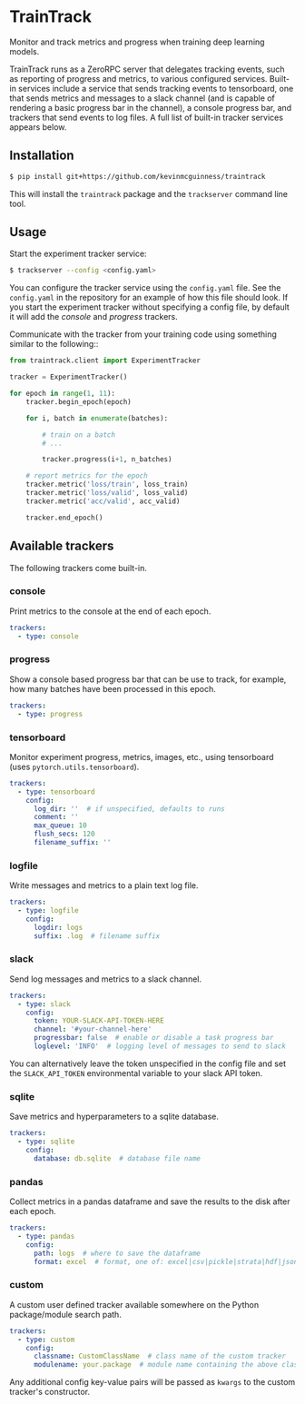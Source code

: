 # TrainTrack

Monitor and track metrics and progress when training deep learning models.

TrainTrack runs as a ZeroRPC server that delegates tracking events, such as
reporting of progress and metrics, to various configured services. Built-in
services include a service that sends tracking events to tensorboard, one that
sends metrics and messages to a slack channel (and is capable of rendering
a basic progress bar in the channel), a console progress bar, and trackers
that send events to log files. A full list of built-in tracker services appears
below.

## Installation

```bash
$ pip install git+https://github.com/kevinmcguinness/traintrack
```

This will install the `traintrack` package and the `trackserver` command line tool.

## Usage

Start the experiment tracker service:

```bash
$ trackserver --config <config.yaml>
```

You can configure the tracker service using the `config.yaml` file. See the `config.yaml` in the repository for an example of how this file should look. If you start the experiment tracker without specifying a config file, by default it will add the *console* and *progress* trackers.

Communicate with the tracker from your training code using something similar to the following::

```python
from traintrack.client import ExperimentTracker

tracker = ExperimentTracker()

for epoch in range(1, 11):
    tracker.begin_epoch(epoch)

    for i, batch in enumerate(batches):

        # train on a batch
        # ...

        tracker.progress(i+1, n_batches)

    # report metrics for the epoch
    tracker.metric('loss/train', loss_train)
    tracker.metric('loss/valid', loss_valid)
    tracker.metric('acc/valid', acc_valid)

    tracker.end_epoch()
```

## Available trackers

The following trackers come built-in.

### console

Print metrics to the console at the end of each epoch.

```yaml
trackers:
  - type: console
```

### progress

Show a console based progress bar that can be use to track, for example, how many batches have been processed in this epoch.

```yaml
trackers:
  - type: progress
```

### tensorboard

Monitor experiment progress, metrics, images, etc., using tensorboard (uses `pytorch.utils.tensorboard`).


```yaml
trackers:
  - type: tensorboard
    config:
      log_dir: ''  # if unspecified, defaults to runs
      comment: ''
      max_queue: 10
      flush_secs: 120
      filename_suffix: ''
```

### logfile

Write messages and metrics to a plain text log file.

```yaml
trackers:
  - type: logfile
    config:
      logdir: logs
      suffix: .log  # filename suffix
```

### slack

Send log messages and metrics to a slack channel.

```yaml
trackers:
  - type: slack
    config:
      token: YOUR-SLACK-API-TOKEN-HERE
      channel: '#your-channel-here'
      progressbar: false  # enable or disable a task progress bar
      loglevel: 'INFO'  # logging level of messages to send to slack
```

You can alternatively leave the token unspecified in the config file and set the `SLACK_API_TOKEN` environmental variable to your slack API token.

### sqlite

Save metrics and hyperparameters to a sqlite database.

```yaml
trackers:
  - type: sqlite
    config:
      database: db.sqlite  # database file name
```

### pandas

Collect metrics in a pandas dataframe and save the results to the disk after
each epoch.


```yaml
trackers:
  - type: pandas
    config:
      path: logs  # where to save the dataframe
      format: excel  # format, one of: excel|csv|pickle|strata|hdf|json
```

### custom

A custom user defined tracker available somewhere on the Python package/module search path.

```yaml
trackers:
  - type: custom
    config:
      classname: CustomClassName  # class name of the custom tracker
      modulename: your.package  # module name containing the above class
```

Any additional config key-value pairs will be passed as `kwargs` to the custom tracker's constructor.
